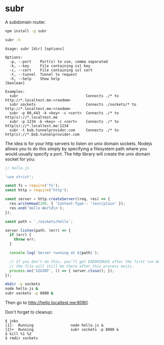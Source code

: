 # subr

A subdomain router.

```sh
npm install -g subr
```

```sh
subr -h
```

```
Usage: subr [dir] [options]

Options:
  -p, --port    Port(s) to use, comma separated
  -k, --key     File containing ssl key
  -c, --cert    File containing ssl cert
  -t, --tunnel  Tunnel to request
  -h, --help    Show help                                                                  [boolean]

Examples:
  subr                               Connects ./* to http://*.localtest.me:<random>
  subr sockets                       Connects ./sockets/* to http://*.localtest.me:<random>
  subr -p 80,443 -k <key> -c <cert>  Connects ./* to http(s)://*.localtest.me
  subr -p 1234 -k <key> -c <cert>    Connects ./* to http(s)://*.localtest.me:1234
  subr -t bob.tunnelprovider.com     Connects ./* to http(s)://*.bob.tunnelprovider.com
```

The idea is for your http servers to listen on unix domain sockets. Nodejs allows you to do this simply by specifying a filesystem path where you would usually specify a port. The http library will create the unix domain socket for you:

```js
// hello.js

'use strict';

const fs = require('fs');
const http = require('http');

const server = http.createServer((req, res) => {
  res.writeHead(200, { 'Content-Type': 'text/plain' });
  res.end('Hello World\n');
});

const path = `./sockets/hello`;

server.listen(path, (err) => {
  if (err) {
    throw err;
  }

  console.log(`Server running at ${path}`);

  // If you don't do this, you'll get EADDRINUSE after the first run because
  // the file will still be there after this process exits.
  process.on('SIGINT', () => { server.close(); });
});
```

```sh
mkdir -p sockets
node hello.js &
subr sockets -p 8080 &
```

Then go to http://hello.localtest.me:8080.

Don't forget to cleanup:

```
$ jobs
[1]-  Running                 node hello.js &
[2]+  Running                 subr sockets -p 8080 &
$ kill %1 %2
$ rmdir sockets
```
